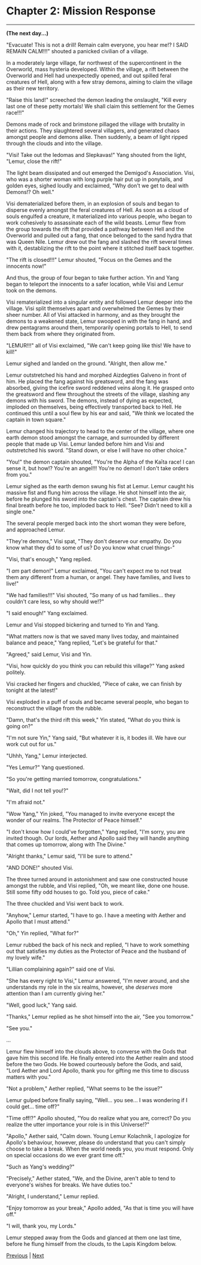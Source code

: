 # Chapter 2: Mission Response
---

**(The next day...)**

"Evacuate! This is not a drill! Remain calm everyone, you hear me!? I SAID REMAIN CALM!!!" shouted a panicked civilian of a village. 

In a moderately large village, far northwest of the supercontinent in the Overworld, mass hysteria developed. Within the village, a rift between the Overworld and Hell had unexpectedly opened, and out spilled feral creatures of Hell, along with a few stray demons, aiming to claim the village as their new territory. 

"Raise this land!" screeched the demon leading the onslaught, "Kill every last one of these petty mortals! We shall claim this settlement for the Gemes race!!!"

Demons made of rock and brimstone pillaged the village with brutality in their actions. They slaughtered several villagers, and generated chaos amongst people and demons alike. Then suddenly, a beam of light ripped through the clouds and into the village.

"Visi! Take out the Iedomas and Slepkavas!" Yang shouted from the light, "Lemur, close the rift!"

The light beam dissipated and out emerged the Demigod's Association. Visi, who was a shorter woman with long purple hair put up in ponytails, and golden eyes, sighed loudly and exclaimed, "Why don't we get to deal with Demons!? Oh well."

Visi dematerialized before them, in an explosion of souls and began to disperse evenly amongst the feral creatures of Hell. As soon as a cloud of souls engulfed a creature, it materialized into various people, who began to work cohesively to assassinate each of the wild beasts. Lemur flew from the group towards the rift that provided a pathway between Hell and the Overworld and pulled out a fang, that once belonged to the sand hydra that was Queen Nile. Lemur drew out the fang and slashed the rift several times with it, destablizing the rift to the point where it stitched itself back together.

"The rift is closed!!!" Lemur shouted, "Focus on the Gemes and the innocents now!"

And thus, the group of four began to take further action. Yin and Yang began to teleport the innocents to a safer location, while Visi and Lemur took on the demons. 

Visi rematerialized into a singular entity and followed Lemur deeper into the village. Visi split themselves apart and overwhelmed the Gemes by their sheer number. All of Visi attacked in harmony, and as they brought the demons to a weakened state, Lemur swooped in with the fang in hand, and drew pentagrams around them, temporarily opening portals to Hell, to send them back from where they originated from.

"LEMUR!!!" all of Visi exclaimed, "We can't keep going like this! We have to kill!"

Lemur sighed and landed on the ground. "Alright, then allow me."

Lemur outstretched his hand and morphed Aizdegties Galveno in front of him. He placed the fang against his greatsword, and the fang was absorbed, giving the icefire sword reddened veins along it. He grasped onto the greatsword and flew throughout the streets of the village, slashing any demons with his sword. The demons, instead of dying as expected, imploded on themselves, being effectively transported back to Hell. He continued this until a soul flew by his ear and said, "We think we located the captain in town square."

Lemur changed his trajectory to head to the center of the village, where one earth demon stood amongst the carnage, and surrounded by different people that made up Visi. Lemur landed before him and Visi and outstretched his sword. "Stand down, or else I will have no other choice."

"You!" the demon captain shouted, "You're the Alpha of the Kaīta race! I can sense it, but how!? You're an angel!!! You're no demon! I don't take orders from you."

Lemur sighed as the earth demon swung his fist at Lemur. Lemur caught his massive fist and flung him across the village. He shot himself into the air, before he plunged his sword into the captain's chest. The captain drew his final breath before he too, imploded back to Hell. "See? Didn't need to kill a single one."

The several people merged back into the short woman they were before, and approached Lemur. 

"They're demons," Visi spat, "They don't deserve our empathy. Do you know what they did to some of us? Do you know what cruel things-"

"Visi, that's enough," Yang replied.

"I *am* part demon!" Lemur exclaimed, "You can't expect me to not treat them any different from a human, or angel. They have families, and lives to live!"

"We had families!!!" Visi shouted, "So many of us had families... they couldn't care less, so why should we!?"

"I said enough!" Yang exclaimed.

Lemur and Visi stopped bickering and turned to Yin and Yang. 

"What matters now is that we saved many lives today, and maintained balance and peace," Yang replied, "Let's be grateful for that."

"Agreed," said Lemur, Visi and Yin.

"Visi, how quickly do you think you can rebuild this village?" Yang asked politely.

Visi cracked her fingers and chuckled, "Piece of cake, we can finish by tonight at the latest!"

Visi exploded in a puff of souls and became several people, who began to reconstruct the village from the rubble.

"Damn, that's the third rift this week," Yin stated, "What do you think is going on?"

"I'm not sure Yin," Yang said, "But whatever it is, it bodes ill. We have our work cut out for us."

"Uhhh, Yang," Lemur interjected.

"Yes Lemur?" Yang questioned.

"So you're getting married tomorrow, congratulations."

"Wait, did I not tell you!?"

"I'm afraid not."

"Wow Yang," Yin joked, "You managed to invite everyone except the wonder of our realms. The Protector of Peace himself."

"I don't know how I could've forgotten," Yang replied, "I'm sorry, you are invited though. Our lords, Aether and Apollo said they will handle anything that comes up tomorrow, along with The Divine." 

"Alright thanks," Lemur said, "I'll be sure to attend." 

"AND DONE!" shouted Visi. 

The three turned around in astonishment and saw one constructed house amongst the rubble, and Visi replied, "Oh, we meant like, done one house. Still some fifty odd houses to go. Told you, piece of cake."

The three chuckled and Visi went back to work.

"Anyhow," Lemur started, "I have to go. I have a meeting with Aether and Apollo that I must attend."

"Oh," Yin replied, "What for?"

Lemur rubbed the back of his neck and replied, "I have to work something out that satisfies my duties as the Protector of Peace and the husband of my lovely wife."

"Lillian complaining again?" said one of Visi.

"She has every right to Visi," Lemur answered, "I'm never around, and she understands my role in the six realms, however, she *deserves* more attention than I am currently giving her."

"Well, good luck," Yang said.

"Thanks," Lemur replied as he shot himself into the air, "See you tomorrow."

"See you."

...

Lemur flew himself into the clouds above, to converse with the Gods that gave him this second life. He finally entered into the Aether realm and stood before the two Gods. He bowed courteously before the Gods, and said, "Lord Aether and Lord Apollo, thank you for gifting me this time to discuss matters with you."

"Not a problem," Aether replied, "What seems to be the issue?"

Lemur gulped before finally saying, "Well... you see... I was wondering if I could get... time off?"

"Time off!?" Apollo shouted, "You do realize what you are, correct? Do you realize the utter importance your role is in this Universe!?"

"Apollo," Aether said, "Calm down. Young Lemur Kolachnik, I apologize for Apollo's behaviour, however, please do understand that you can't simply choose to take a break. When the world needs you, you must respond. Only on special occasions do we ever grant time off."

"Such as Yang's wedding?"

"Precisely," Aether stated, "We, and the Divine, aren't able to tend to everyone's wishes for breaks. We have duties too."

"Alright, I understand," Lemur replied.

"Enjoy tomorrow as your break," Apollo added, "As that is time you will have off."

"I will, thank you, my Lords."

Lemur stepped away from the Gods and glanced at them one last time, before he flung himself from the clouds, to the Lapis Kingdom below.


[Previous](https://lemurkolachnik.github.io/Legend-of-Lemur/pages/book_4_chapters/1) | [Next](https://lemurkolachnik.github.io/Legend-of-Lemur/pages/book_4_chapters/3)



